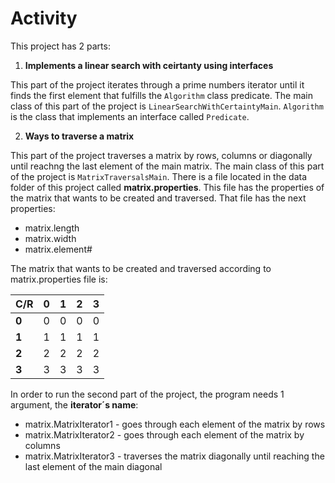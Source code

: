 # Activity
This project has 2 parts:
1. **Implements a linear search with ceirtanty using interfaces**

This part of the project iterates through a prime numbers iterator until it finds the first element that fulfills the `Algorithm` class predicate. The main class of this part of the project is `LinearSearchWithCertaintyMain`. `Algorithm` is the class that implements an interface called `Predicate`. 

2. **Ways to traverse a matrix**

This part of the project traverses a matrix by rows, columns or diagonally until reachng the last element of the main matrix. The main class of this part of the project is `MatrixTraversalsMain`. There is a file located in the data folder of this project called **matrix.properties**. This file has the properties of the matrix that wants to be created and traversed. That file has the next properties:
- matrix.length
- matrix.width
- matrix.element#

The matrix that wants to be created and traversed according to matrix.properties file is:

 C/R | 0 | 1 | 2 | 3 |
------------ | ------------- | - | - | - |
**0** | 0 | 0 | 0 | 0
**1** | 1 | 1 | 1 | 1
**2** | 2 | 2 | 2 | 2
**3** | 3 | 3 | 3 | 3

In order to run the second part of the project, the program needs 1 argument, the **iterator´s name**:
- matrix.MatrixIterator1 - goes through each element of the matrix by rows
- matrix.MatrixIterator2 - goes through each element of the matrix by columns
- matrix.MatrixIterator3 - traverses the matrix diagonally until reaching the last element of the main diagonal



